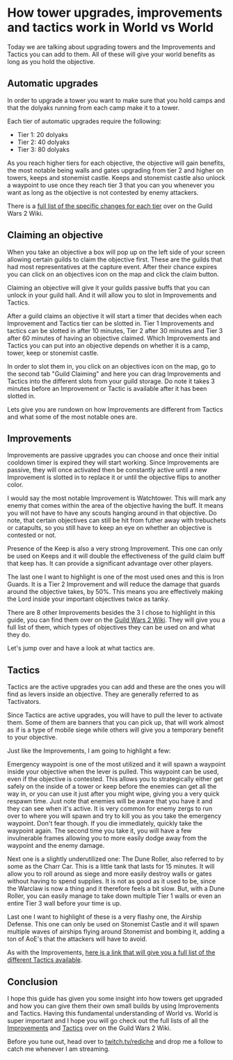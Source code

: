 # How tower upgrades, improvements and tactics work in World vs World

Today we are talking about upgrading towers and the Improvements and Tactics you can add to them. All of these will give your world benefits as long as you hold the objective.

<youtube-player id="qJjECZK1NY4"></youtube-player>

## Automatic upgrades

In order to upgrade a tower you want to make sure that you hold camps and that the dolyaks running from each camp make it to a tower.

Each tier of automatic upgrades require the following:

- Tier 1: 20 dolyaks
- Tier 2: 40 dolyaks
- Tier 3: 80 dolyaks

As you reach higher tiers for each objective, the objective will gain benefits, the most notable being walls and gates upgrading from tier 2 and higher on towers, keeps and stonemist castle. Keeps and stonemist castle also unlock a waypoint to use once they reach tier 3 that you can you whenever you want as long as the objective is not contested by enemy attackers.

There is a [full list of the specific changes for each tier](https://wiki.guildwars2.com/wiki/Objective_upgrade#Automatic_upgrades) over on the Guild Wars 2 Wiki.

## Claiming an objective

When you take an objective a box will pop up on the left side of your screen allowing certain guilds to claim the objective first. These are the guilds that had most representatives at the capture event. After their chance expires you can click on an objectives icon on the map and click the claim button.

Claiming an objective will give it your guilds passive buffs that you can unlock in your guild hall. And it will allow you to slot in Improvements and Tactics.

After a guild claims an objective it will start a timer that decides when each Improvement and Tactics tier can be slotted in. Tier 1 Improvements and tactics can be slotted in after 10 minutes, Tier 2 after 30 minutes and Tier 3 after 60 minutes of having an objective claimed. Which Improvements and Tactics you can put into an objective depends on whether it is a camp, tower, keep or stonemist castle.

In order to slot them in, you click on an objectives icon on the map, go to the second tab "Guild Claiming" and here you can drag Improvements and Tactics into the different slots from your guild storage. Do note it takes 3 minutes before an Improvement or Tactic is available after it has been slotted in.

Lets give you are rundown on how Improvements are different from Tactics and what some of the most notable ones are.

## Improvements

Improvements are passive upgrades you can choose and once their initial cooldown timer is expired they will start working. Since Improvements are passive, they will once activated then be constantly active until a new Improvement is slotted in to replace it or until the objective flips to another color.

I would say the most notable Improvement is Watchtower. This will mark any enemy that comes within the area of the objective having the buff. It means you will not have to have any scouts hanging around in that objective. Do note, that certain objectives can still be hit from futher away with trebuchets or catapults, so you still have to keep an eye on whether an objective is contested or not.

Presence of the Keep is also a very strong Improvement. This one can only be used on Keeps and it will double the effectiveness of the guild claim buff that keep has. It can provide a significant advantage over other players.

The last one I want to highlight is one of the most used ones and this is Iron Guards. It is a Tier 2 Improvement and will reduce the damage that guards around the objective takes, by 50%. This means you are effectively making the Lord inside your important objectives twice as tanky.

There are 8 other Improvements besides the 3 I chose to highlight in this guide, you can find them over on the [Guild Wars 2 Wiki](https://wiki.guildwars2.com/wiki/Objective_upgrade#Improvements). They will give you a full list of them, which types of objectives they can be used on and what they do.

Let's jump over and have a look at what tactics are.

## Tactics

Tactics are the active upgrades you can add and these are the ones you will find as levers inside an objective. They are generally referred to as Tactivators.

Since Tactics are active upgrades, you will have to pull the lever to activate them. Some of them are banners that you can pick up, that will work almost as if is a type of mobile siege while others will give you a temporary benefit to your objective.

Just like the Improvements, I am going to highlight a few:

Emergency waypoint is one of the most utilized and it will spawn a waypoint inside your objective when the lever is pulled. This waypoint can be used, even if the objective is contested. This allows you to strategically either get safely on the inside of a tower or keep before the enemies can get all the way in, or you can use it just after you might wipe, giving you a very quick respawn time. Just note that enemies will be aware that you have it and they can see when it's active. It is very common for enemy zergs to run over to where you will spawn and try to kill you as you take the emergency waypoint. Don't fear though. If you die immediately, quickly take the waypoint again. The second time you take it, you will have a few invulnerable frames allowing you to more easily dodge away from the waypoint and the enemy damage.

Next one is a slightly underutilized one: The Dune Roller, also referred to by some as the Charr Car. This is a little tank that lasts for 15 minutes. It will allow you to roll around as siege and more easily destroy walls or gates without having to spend supplies. It is not as good as it used to be, since the Warclaw is now a thing and it therefore feels a bit slow. But, with a Dune Roller, you can easily manage to take down multiple Tier 1 walls or even an entire Tier 3 wall before your time is up.

Last one I want to highlight of these is a very flashy one, the Airship Defense. This one can only be used on Stonemist Castle and it will spawn multiple waves of airships flying around Stonemist and bombing it, adding a ton of AoE's that the attackers will have to avoid.

As with the Improvements, [here is a link that will give you a full list of the different Tactics available](https://wiki.guildwars2.com/wiki/Objective_upgrade#Tactics).

## Conclusion

I hope this guide has given you some insight into how towers get upgraded and how you can give them their own small builds by using Improvements and Tactics. Having this fundamental understanding of World vs. World is super important and I hope you will go check out the full lists of all the [Improvements](https://wiki.guildwars2.com/wiki/Objective_upgrade#Improvements) and [Tactics](https://wiki.guildwars2.com/wiki/Objective_upgrade#Tactics) over on the Guild Wars 2 Wiki.

Before you tune out, head over to [twitch.tv/rediche](http://twitch.tv/rediche) and drop me a follow to catch me whenever I am streaming.